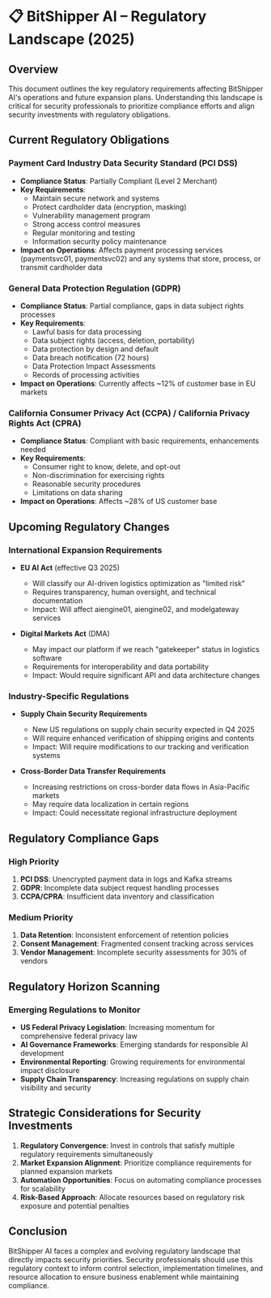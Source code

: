 # 📋 BitShipper AI – Regulatory Landscape (2025)

## Overview

This document outlines the key regulatory requirements affecting BitShipper AI's operations and future expansion plans. Understanding this landscape is critical for security professionals to prioritize compliance efforts and align security investments with regulatory obligations.

## Current Regulatory Obligations

### Payment Card Industry Data Security Standard (PCI DSS)
- **Compliance Status**: Partially Compliant (Level 2 Merchant)
- **Key Requirements**:
  - Maintain secure network and systems
  - Protect cardholder data (encryption, masking)
  - Vulnerability management program
  - Strong access control measures
  - Regular monitoring and testing
  - Information security policy maintenance
- **Impact on Operations**: Affects payment processing services (paymentsvc01, paymentsvc02) and any systems that store, process, or transmit cardholder data

### General Data Protection Regulation (GDPR)
- **Compliance Status**: Partial compliance, gaps in data subject rights processes
- **Key Requirements**:
  - Lawful basis for data processing
  - Data subject rights (access, deletion, portability)
  - Data protection by design and default
  - Data breach notification (72 hours)
  - Data Protection Impact Assessments
  - Records of processing activities
- **Impact on Operations**: Currently affects ~12% of customer base in EU markets

### California Consumer Privacy Act (CCPA) / California Privacy Rights Act (CPRA)
- **Compliance Status**: Compliant with basic requirements, enhancements needed
- **Key Requirements**:
  - Consumer right to know, delete, and opt-out
  - Non-discrimination for exercising rights
  - Reasonable security procedures
  - Limitations on data sharing
- **Impact on Operations**: Affects ~28% of US customer base

## Upcoming Regulatory Changes

### International Expansion Requirements
- **EU AI Act** (effective Q3 2025)
  - Will classify our AI-driven logistics optimization as "limited risk"
  - Requires transparency, human oversight, and technical documentation
  - Impact: Will affect aiengine01, aiengine02, and modelgateway services

- **Digital Markets Act** (DMA)
  - May impact our platform if we reach "gatekeeper" status in logistics software
  - Requirements for interoperability and data portability
  - Impact: Would require significant API and data architecture changes

### Industry-Specific Regulations
- **Supply Chain Security Requirements**
  - New US regulations on supply chain security expected in Q4 2025
  - Will require enhanced verification of shipping origins and contents
  - Impact: Will require modifications to our tracking and verification systems

- **Cross-Border Data Transfer Requirements**
  - Increasing restrictions on cross-border data flows in Asia-Pacific markets
  - May require data localization in certain regions
  - Impact: Could necessitate regional infrastructure deployment

## Regulatory Compliance Gaps

### High Priority
1. **PCI DSS**: Unencrypted payment data in logs and Kafka streams
2. **GDPR**: Incomplete data subject request handling processes
3. **CCPA/CPRA**: Insufficient data inventory and classification

### Medium Priority
1. **Data Retention**: Inconsistent enforcement of retention policies
2. **Consent Management**: Fragmented consent tracking across services
3. **Vendor Management**: Incomplete security assessments for 30% of vendors

## Regulatory Horizon Scanning

### Emerging Regulations to Monitor
- **US Federal Privacy Legislation**: Increasing momentum for comprehensive federal privacy law
- **AI Governance Frameworks**: Emerging standards for responsible AI development
- **Environmental Reporting**: Growing requirements for environmental impact disclosure
- **Supply Chain Transparency**: Increasing regulations on supply chain visibility and security

## Strategic Considerations for Security Investments

1. **Regulatory Convergence**: Invest in controls that satisfy multiple regulatory requirements simultaneously
2. **Market Expansion Alignment**: Prioritize compliance requirements for planned expansion markets
3. **Automation Opportunities**: Focus on automating compliance processes for scalability
4. **Risk-Based Approach**: Allocate resources based on regulatory risk exposure and potential penalties

## Conclusion

BitShipper AI faces a complex and evolving regulatory landscape that directly impacts security priorities. Security professionals should use this regulatory context to inform control selection, implementation timelines, and resource allocation to ensure business enablement while maintaining compliance.